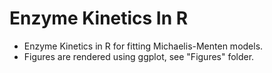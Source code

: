 # Enzyme Kinetics In R
 - Enzyme Kinetics in R for fitting Michaelis-Menten models.
 - Figures are rendered using ggplot, see "Figures" folder.
